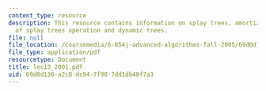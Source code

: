 ```yaml
---
content_type: resource
description: This resource contains information on splay trees, amortized analysis
  of splay trees operation and dynamic trees.
file: null
file_location: /coursemedia/6-854j-advanced-algorithms-fall-2005/69d0d136a2c0dc947f907dd1db40f7a3_lec13_2001.pdf
file_type: application/pdf
resourcetype: Document
title: lec13_2001.pdf
uid: 69d0d136-a2c0-dc94-7f90-7dd1db40f7a3
---
```


